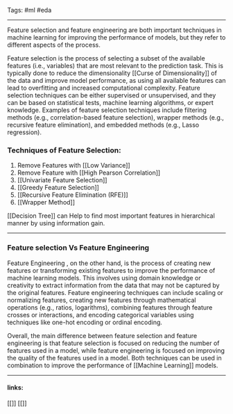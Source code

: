 
Tags: #ml #eda 

------------------------------------------
Feature selection and feature engineering are both important techniques in machine learning for improving the performance of models, but they refer to different aspects of the process.

Feature selection is the process of selecting a subset of the available features (i.e., variables) that are most relevant to the prediction task. This is typically done to reduce the dimensionality [[Curse of Dimensionality]] of the data and improve model performance, as using all available features can lead to overfitting and increased computational complexity. Feature selection techniques can be either supervised or unsupervised, and they can be based on statistical tests, machine learning algorithms, or expert knowledge. Examples of feature selection techniques include filtering methods (e.g., correlation-based feature selection), wrapper methods (e.g., recursive feature elimination), and embedded methods (e.g., Lasso regression).

### Techniques of Feature Selection:
1. Remove Features with [[Low Variance]]
2. Remove Feature with [[High Pearson Correlation]]
3. [[Univariate  Feature Selection]]
4. [[Greedy Feature Selection]]
5. [[Recursive Feature Elimination (RFE)]]
6. [[Wrapper Method]]

[[Decision Tree]] can Help to find most important features in hierarchical manner by using information gain.   

-----------
### Feature selection Vs Feature Engineering

Feature Engineering , on the other hand, is the process of creating new features or transforming existing features to improve the performance of machine learning models. This involves using domain knowledge or creativity to extract information from the data that may not be captured by the original features. Feature engineering techniques can include scaling or normalizing features, creating new features through mathematical operations (e.g., ratios, logarithms), combining features through feature crosses or interactions, and encoding categorical variables using techniques like one-hot encoding or ordinal encoding.

Overall, the main difference between feature selection and feature engineering is that feature selection is focused on reducing the number of features used in a model, while feature engineering is focused on improving the quality of the features used in a model. Both techniques can be used in combination to improve the performance of [[Machine Learning]] models.

---------------------
#### links:
[[]]
[[]]